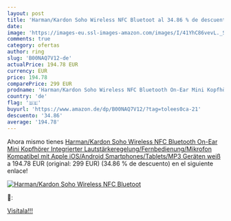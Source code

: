 ```yaml
---
layout: post
title: 'Harman/Kardon Soho Wireless NFC Bluetoot al 34.86 % de descuento'
date: 
image: 'https://images-eu.ssl-images-amazon.com/images/I/41YhC86vevL._SL200_.jpg'
comments: true
category: ofertas
author: ring
slug: 'B00NAQ7V12-de'
actualPrice: 194.78 EUR
currency: EUR
price: 194.78
comparePrice: 299 EUR
prodname: 'Harman/Kardon Soho Wireless NFC Bluetooth On-Ear Mini Kopfhörer  Integrierter Lautstärkeregelung/Fernbedienung/Mikrofon  Kompatibel mit Apple iOS/Android Smartphones/Tablets/MP3 Geräten  weiß'
country: 'de'
flag: '🇩🇪'
buyurl: 'https://www.amazon.de/dp/B00NAQ7V12/?tag=tolees0ca-21'
descuento: '34.86'
average: '194.78'
---
```


Ahora mismo tienes [Harman/Kardon Soho Wireless NFC Bluetooth On-Ear Mini Kopfhörer  Integrierter Lautstärkeregelung/Fernbedienung/Mikrofon  Kompatibel mit Apple iOS/Android Smartphones/Tablets/MP3 Geräten  weiß](https://www.amazon.de/dp/B00NAQ7V12/?tag=tolees0ca-21) a 194.78 EUR (original: 299 EUR) (34.86 %  de descuento) en el siguiente enlace!

[![Harman/Kardon Soho Wireless NFC Bluetoot](https://images-eu.ssl-images-amazon.com/images/I/41YhC86vevL._SL200_.jpg)](https://www.amazon.de/dp/B00NAQ7V12/?tag=tolees0ca-21)

🔎:


[Visítala!!!](https://www.amazon.de/dp/B00NAQ7V12/?tag=tolees0ca-21)
